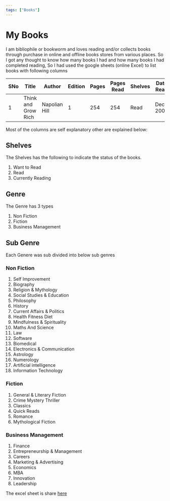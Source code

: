 ```yaml
---
tags: ["Books"]
---
```


# My Books
<!--markdownlint-disable MD013 MD029 MD036 MD024 MD033 MD040 MD042 MD001 MD051 MD025 MD052-->
I am bibliophile or bookworm and loves reading and/or collects books through purchase in online and offline books stores from various places.
So I got any thought to know how many books I had and how many books I had completed reading, So I had used the google sheets (online Excel) to list books with following columns

| SNo | Title               | Author        | Edition | Pages | Pages Read | Shelves | Date Read | Price | Current Price | Genre       | Sub-Genre        | Type      |
| --- | ------------------- | ------------- | ------- | ----- | ---------- | ------- | --------- | ----- | ------------- | ----------- | ---------------- | --------- |
| 1   | Think and Grow Rich | Napolian Hill | 1       | 254   | 254        | Read    | Dec-2000  | 50    | 249           | Non Fiction | Self Improvement | Paperback |

Most of the columns are self explanatory other are explained below:

<!--truncate-->

## Shelves

The Shelves has the following to indicate the status of the books.

1. Want to Read
2. Read
3. Currently Reading

## Genre

The Genre has 3 types

1. Non Fiction
2. Fiction
3. Business Management

## Sub Genre

Each Genere was sub divided into below sub genres

### Non Fiction

1. Self Improvement
2. Biography
3. Religion & Mythology
4. Social Studies & Education
5. Philosophy
6. History
7. Current Affairs & Politics
8. Health Fitness Diet
9. Mindfulness & Spirituality
10. Maths And Science
11. Law
12. Software
13. Biomedical
14. Electronics & Communication
15. Astrology
16. Numerology
17. Artificial intelligence
18. Information Technology

### Fiction

1. General & Literary Fiction
2. Crime Mystery Thriller
3. Classics
4. Quick Reads
5. Romance
6. Mythological Fiction

### Business Management

1. Finance
2. Entrepreneurship & Management
3. Careers
4. Marketing & Advertising
5. Economics
6. MBA
7. Innovation
8. Leadership

The excel sheet is share [here](https://docs.google.com/spreadsheets/d/1u7RCjsmVii9cV3wxDnlb_rjxCGKaDIiptYss17348DQ/edit#gid=0)
